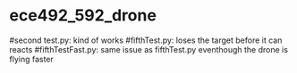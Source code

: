 # ece492_592_drone
#second test.py: kind of works
#fifthTest.py: loses the target before it can reacts
#fifthTestFast.py: same issue as fifthTest.py eventhough the drone is flying faster
